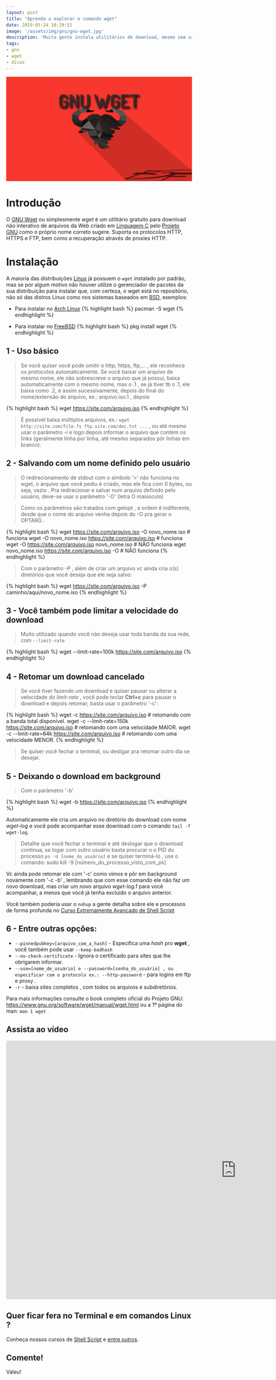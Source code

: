 ```yaml
---
layout: post
title: "Aprenda a explorar o comando wget"
date: 2019-05-24 10:29:52
image: '/assets/img/gnu/gnu-wget.jpg'
description: 'Muita gente instala utilitários de download, mesmo sem saber que seu Linux já possui o melhor utilitário que existe: wget.'
tags:
- gnu
- wget
- dicas
---
```


![Aprenda a explorar o comando wget](/assets/img/gnu/gnu-wget.jpg)

# Introdução

O [GNU Wget](https://www.gnu.org/software/wget/manual/wget.html) ou simplesmente *wget* é um utilitário gratuito para download não interativo de arquivos da Web criado em [Linguagem C](http://terminalroot.com.br/2017/01/codigo-de-linguagem-c-para-aprendizado.html) pelo [Projeto GNU](https://www.gnu.org/) como o próprio nome correto sugere. Suporta os protocolos HTTP, HTTPS e FTP, bem como a recuperação através de proxies HTTP.

# Instalação

A maioria das distribuições [Linux](http://terminalroot.com.br/) já possuem o `wget` instalado por padrão, mas se por algum motivo não houver utilize o gerenciador de pacotes da sua distribuição para instalar que, com certeza, o wget está no repositório, não só das distros Linux como nos sistemas baseados em [BSD](http://terminalroot.com.br/2016/05/comparando-bsd-e-linux.html), exemplos:

- Para instalar no [Arch Linux](http://terminalroot.com.br/2018/07/como-instalar-facilmente-o-arch-linux.html)
{% highlight bash %}
pacman -S wget
{% endhighlight %}

- Para instalar no [FreeBSD](http://terminalroot.com.br/2017/09/por-que-freebsd.html)
{% highlight bash %}
pkg install wget
{% endhighlight %}

## 1 - Uso básico

> Se você quiser você pode omitir o http, https, ftp,... , ele reconhece os protocolos automaticamente. Se você baixar um arquivo de mesmo nome, ele não sobrescreve o arquivo que já possui, baixa automaticamente com o mesmo nome, mas o .1 , se já tiver tb o .1, ele baixa como .2, e assim sucessivamente, depois do final do nome/extensão do arquivo, ex.: arquivo.iso.1 , depois 

{% highlight bash %}
wget https://site.com/arquivo.iso
{% endhighlight %}

> É possível baixa múltiplos arquivos, ex.: `wget http://site.com/file.fs ftp.site.com/doc.txt ...` , ou até mesmo usar o parâmetro -i e logo depois informar o arquivo que contém os links (geralmente linha por linha, até mesmo separados pôr linhas em branco).

## 2 - Salvando com um nome definido pelo usuário

> O redirecionamento de stdout com o símbolo '>' não funciona no wget, o arquivo que você pediu é criado, mas ele fica com 0 bytes, ou seja, vazio . Pra redirecionar e salvar num arquivo definido pelo usuário, deve-se usar o parâmetro '-O' (letra O maiúsculo)

> Como os parâmetros são tratados com getopt , a ordem é indiferente, desde que o nome do arquivo venha depois do -O pra gerar o OPTARG .

{% highlight bash %}
wget https://site.com/arquivo.iso -O novo_nome.iso # funciona
wget -O novo_nome.iso https://site.com/arquivo.iso # funciona
wget -O https://site.com/arquivo.iso novo_nome.iso # NÃO funciona
wget novo_nome.iso https://site.com/arquivo.iso -O # NÃO funciona
{% endhighlight %}

> Com o parâmetro -P , além de criar um arquivo vc ainda cria o(s) diretórios que você deseja que ele seja salvo:

{% highlight bash %}
wget https://site.com/arquivo.iso -P caminho/aqui/novo_nome.iso
{% endhighlight %}

## 3 - Você também pode limitar a velocidade do download

> Muito utilizado quando você não deseja usar toda banda da sua rede, com `--limit-rate`

{% highlight bash %}
wget --limit-rate=100k https://site.com/arquivo.iso
{% endhighlight %}

## 4 - Retomar um download cancelado

> Se você tiver fazendo um download e quiser pausar ou alterar a velocidade do *limit-rate* , você pode teclar **Ctrl+c** para pausar o download e depois retomar, basta usar o parâmetro '-c':

{% highlight bash %}
wget -c https://site.com/arquivo.iso # retomando com a banda total disponível.
wget -c --limit-rate=150k https://site.com/arquivo.iso # retomando com uma velocidade MAIOR.
wget -c --limit-rate=64k https://site.com/arquivo.iso # retomando com uma velocidade MENOR.
{% endhighlight %}

> Se quiser você fechar o terminal, ou desligar pra retomar outro dia se desejar.

## 5 - Deixando o download em background

> Com o parâmetro '-b'

{% highlight bash %}
wget -b https://site.com/arquivo.iso
{% endhighlight %}

Automaticamente ele cria um arquivo no diretório do download com nome *wget-log* e você pode acompanhar esse download com o comando `tail -f wget-log`.

> Detalhe que você fechar o terminal e até deslogar que o download continua, se logar com outro usuário basta procurar o o PID do processo `ps -U [nome_do_usuário]` e se quiser terminá-lo , use o comando: sudo kill -9 [número_do_processo_visto_com_ps]

Vc ainda pode retomar ele com '-c' como vimos e pôr em background novamente com '-c -b' , lembrando que com esse comando ele não faz um novo download, mas criar um novo arquivo *wget-log.1* para você acompanhar, a menos que você já tenha excluído o arquivo anterior.

Você também poderia usar o `nohup` a gente detalha sobre ele e processos de forma profunda no [Curso Extremamente Avançado de Shell Script](http://terminalroot.com.br/shell)

## 6 - Entre outras opções:

+ `--pinnedpubkey=[arquivo_com_a_hash]` - Especifica uma *hash* pro **wget** , você também pode usar `--keep-badhash`
+ `--no-check-certificate` - Ignora o certificado para sites que lhe obrigarem informar.
+ `--use=[nome_de_usuário] e --password=[senha_do_usuário] , ou especificar com o protocolo ex.: --http-password` - para logins em ftp e proxy .
+ `-r` - baixa sites completos , com todos os arquivos e subdiretórios.

Para mais informações consulte o book completo oficial do Projeto GNU: <https://www.gnu.org/software/wget/manual/wget.html>
ou a 1º página do man: `man 1 wget`

## Assista ao vídeo
<iframe width="1246" height="701" src="https://www.youtube.com/embed/-1v1Qy_lXks" frameborder="0" allow="accelerometer; autoplay; encrypted-media; gyroscope; picture-in-picture" allowfullscreen></iframe>

## Quer ficar fera no Terminal e em comandos Linux ?

Conheça nossos cursos de [Shell Script](http://terminalroot.com.br/shell) e [entre outros](http://terminalroot.com.br/cursos).

## Comente!

Valeu!

<script async src="https://pagead2.googlesyndication.com/pagead/js/adsbygoogle.js"></script>

<!-- Informat -->
<ins class="adsbygoogle"
 style="display:block"
 data-ad-client="ca-pub-2838251107855362"
 data-ad-slot="2327980059"
 data-ad-format="auto"
 data-full-width-responsive="true"></ins>

<script>
(adsbygoogle = window.adsbygoogle || []).push({});
</script>

